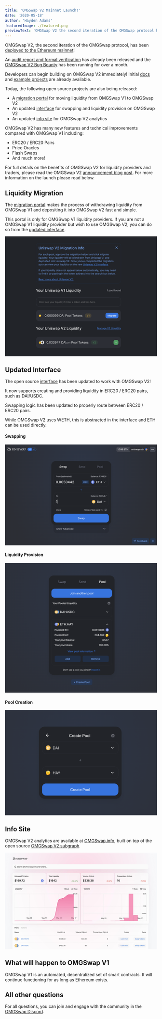 ```yaml
---
title: 'OMGSwap V2 Mainnet Launch!'
date: '2020-05-18'
author: 'Hayden Adams'
featuredImage: ./featured.png
previewText: 'OMGSwap V2 the second iteration of the OMGSwap protocol has been deployed to the Ethereum mainnet!'
---
```


OMGSwap V2, the second iteration of the OMGSwap protocol, has been [deployed to the Ethereum mainnet](https://etherscan.io/address/0x5C69bEe701ef814a2B6a3EDD4B1652CB9cc5aA6f#code)!

An [audit report and formal verification](https://OMGSwap.org/audit.html) has already been released and the [OMGSwap V2 Bug Bounty](https://twitter.com/OMGSwapProtocol/status/1250474233131495424) has been running for over a month.

Developers can begin building on OMGSwap V2 immediately! Initial [docs](http://OMGSwap.org/docs/v2) and [example projects](http://github.com/OMGSwap/OMGSwap-v2-periphery/tree/master/contracts/examples) are already available.

Today, the following open source projects are also being released:

- A [migration portal](https://migrate.app.OMGSwap.org/) for moving liquidity from OMGSwap V1 to OMGSwap V2
- An updated [interface](https://app.OMGSwap.org/) for swapping and liquidity provision on OMGSwap V2
- An updated [info site](https://OMGSwap.info/) for OMGSwap V2 analytics

OMGSwap V2 has many new features and technical improvements compared with OMGSwap V1 including:

- ERC20 / ERC20 Pairs
- Price Oracles
- Flash Swaps
- And much more!

For full details on the benefits of OMGSwap V2 for liquidity providers and traders, please read the OMGSwap V2 [announcement blog post](https://OMGSwap.org/blog/OMGSwap-v2). For more information on the launch please read below.

## Liquidity Migration

The [migration portal](https://migrate.app.OMGSwap.org/) makes the process of withdrawing liquidity from OMGSwap V1 and depositing it into OMGSwap V2 fast and simple.

This portal is only for OMGSwap V1 liquidity providers. If you are not a OMGSwap V1 liquidity provider but wish to use OMGSwap V2, you can do so from the [updated interface](https://app.OMGSwap.org/).

![](migrate.png)

## Updated Interface

The open source [interface](https://app.OMGSwap.org/) has been updated to work with OMGSwap V2!

It now supports creating and providing liquidity in ERC20 / ERC20 pairs, such as DAI/USDC.

Swapping logic has been updated to properly route between ERC20 / ERC20 pairs.

While OMGSwap V2 uses WETH, this is abstracted in the interface and ETH can be used directly.

#### Swapping

![](swap.png)

#### Liquidity Provision

![](pool.png)

#### Pool Creation

![](create.png)

## Info Site

OMGSwap V2 analytics are available at [OMGSwap.info](http://OMGSwap.info/), built on top of the open source [OMGSwap V2 subgraph](https://github.com/OMGSwap/OMGSwap-v2-subgraph).

![](info.jpg)

## What will happen to OMGSwap V1

OMGSwap V1 is an automated, decentralized set of smart contracts. It will continue functioning for as long as Ethereum exists.

## All other questions

For all questions, you can join and engage with the community in the [OMGSwap Discord](https://discord.gg/XErMcTq).

